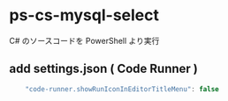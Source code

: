 # ps-cs-mysql-select
C# のソースコードを PowerShell より実行
## add settings.json ( Code Runner )
```javascript
    "code-runner.showRunIconInEditorTitleMenu": false
```
